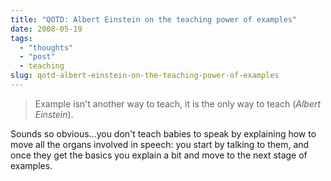 ```yaml
---
title: "QOTD: Albert Einstein on the teaching power of examples"
date: 2008-05-19
tags: 
  - "thoughts"
  - "post"
  - teaching
slug: qotd-albert-einstein-on-the-teaching-power-of-examples
---
```


> Example isn't another way to teach, it is the only way to teach (_Albert Einstein_).

Sounds so obvious...you don't teach babies to speak by explaining how to move all the organs involved in speech: you start by talking to them, and once they get the basics you explain a bit and move to the next stage of examples.
